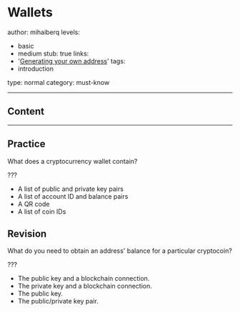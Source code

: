 # Wallets
author: mihaiberq
levels:
  - basic
  - medium
stub: true
links:
  - '[Generating your own address](http://procbits.com/2013/08/27/generating-a-bitcoin-address-with-javascript)'
tags:
  - introduction

type: normal
category: must-know

---
## Content



---
## Practice

What does a cryptocurrency wallet contain?

???

* A list of public and private key pairs
* A list of account ID and balance pairs
* A QR code
* A list of coin IDs

## Revision

What do you need to obtain an address' balance for a particular cryptocoin?

???

* The public key and a blockchain connection.
* The private key and a blockchain connection.
* The public key.
* The public/private key pair.
